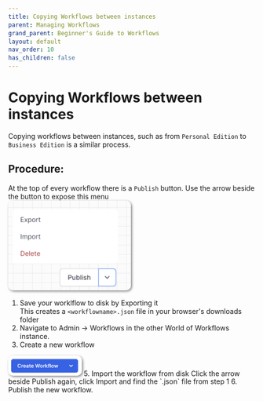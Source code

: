 ```yaml
---
title: Copying Workflows between instances
parent: Managing Workflows
grand_parent: Beginner's Guide to Workflows
layout: default
nav_order: 10
has_children: false
---
```


# Copying Workflows between instances

Copying workflows between instances, such as from `Personal Edition` to `Business Edition` is a similar process.

## Procedure:  

At the top of every workflow there is a `Publish` button.  Use the arrow beside the button to expose this menu  
<img src="../images/2024-07-11-13-09-11.png" alt="Import button graphic" style="width: 250px; height: auto; border-radius: 10px; box-shadow: 2px 2px 5px grey;" />
1. Save your worklflow to disk by Exporting it  
   This creates a `<workflowname>.json` file in your browser's downloads folder 
3. Navigate to Admin -> Workflows in the other World of Workflows instance.
4. Create a new workflow  
<img src="../images/2024-07-11-12-59-23.png" alt="Import button graphic" style="width: 150px; height: auto; border-radius: 10px; box-shadow: 2px 2px 5px grey;" />  
5. Import the workflow from disk
   Click the arrow beside Publish again, click Import and find the `<workflowname>.json` file from step 1
6. Publish the new workflow.

